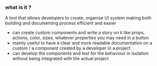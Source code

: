 ### what is it ?
A tool that allows developers to create, organise UI system making both building and documenting process efficient and easier

- can create custom components and write a story on it like props, actions, color, sizes, whatever properties you may need in a button
- mainly useful to have a clear and more readable documentation on a custom / a component created by a developer in a project
- can develop the components and test for the behaviour in isolation without being integrated with the actual project
